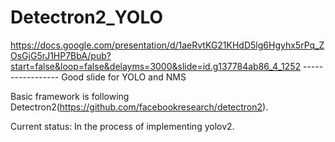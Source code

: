 # Detectron2_YOLO
https://docs.google.com/presentation/d/1aeRvtKG21KHdD5lg6Hgyhx5rPq_ZOsGjG5rJ1HP7BbA/pub?start=false&loop=false&delayms=3000&slide=id.g137784ab86_4_1252
----------------- Good slide for YOLO and NMS 

Basic framework is following Detectron2(https://github.com/facebookresearch/detectron2).

Current status:
In the process of implementing yolov2.
